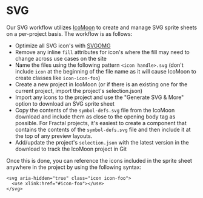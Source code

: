 # SVG

Our SVG workflow utilizes [IcoMoon](https://icomoon.io/) to create and manage SVG sprite sheets on a per-project basis. The workflow is as follows:

- Optimize all SVG icon's with [SVGOMG](https://jakearchibald.github.io/svgomg/)
- Remove any inline `fill` attributes for icon's where the fill may need to change across use cases on the site
- Name the files using the following pattern `<icon handle>.svg` (don't include `icon` at the beginning of the file name as it will cause IcoMoon to create classes like `icon-icon-foo`)
- Create a new project in IcoMoon (or if there is an existing one for the current project, import the project's selection.json)
- Import any icons to the project and use the "Generate SVG & More" option to download an SVG sprite sheet
- Copy the contents of the `symbol-defs.svg` file from the IcoMoon download and include them as close to the opening body tag as possible. For Fractal projects, it's easiest to create a component that contains the contents of the `symbol-defs.svg` file and then include it at the top of any preview layouts.
- Add/update the project's `selection.json` with the latest version in the download to track the IcoMoon project in Git

Once this is done, you can reference the icons included in the sprite sheet anywhere in the project by using the following syntax:

```
<svg aria-hidden="true" class="icon icon-foo">
  <use xlink:href="#icon-foo"></use>
</svg>
```